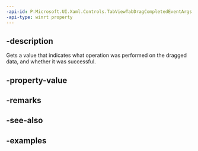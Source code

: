 ```yaml
---
-api-id: P:Microsoft.UI.Xaml.Controls.TabViewTabDragCompletedEventArgs.DropResult
-api-type: winrt property
---
```


## -description

Gets a value that indicates what operation was performed on the dragged data, and whether it was successful.

## -property-value

## -remarks

## -see-also

## -examples

